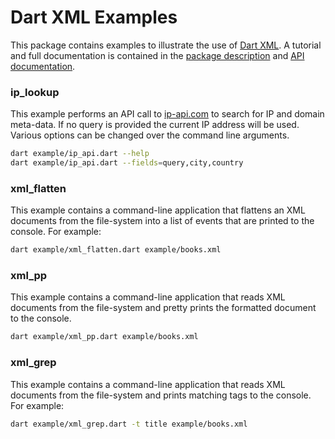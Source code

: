Dart XML Examples
=================

This package contains examples to illustrate the use of [Dart XML](https://github.com/renggli/dart-xml). A tutorial and full documentation is contained in the [package description](https://pub.dartlang.org/packages/xml) and [API documentation](https://pub.dartlang.org/documentation/xml/latest/).

### ip_lookup

This example performs an API call to [ip-api.com](http://ip-api.com/) to search for IP and domain meta-data. If no query is provided the current IP address will be used. Various options can be changed over the command line arguments.

```bash
dart example/ip_api.dart --help
dart example/ip_api.dart --fields=query,city,country
```

### xml_flatten

This example contains a command-line application that flattens an XML documents from the file-system into a list of events that are printed to the console. For example: 

```bash
dart example/xml_flatten.dart example/books.xml
```

### xml_pp

This example contains a command-line application that reads XML documents from the file-system and pretty prints the formatted document to the console.

```bash
dart example/xml_pp.dart example/books.xml
```

### xml_grep

This example contains a command-line application that reads XML documents from the file-system and prints matching tags to the console. For example: 

```bash
dart example/xml_grep.dart -t title example/books.xml
```